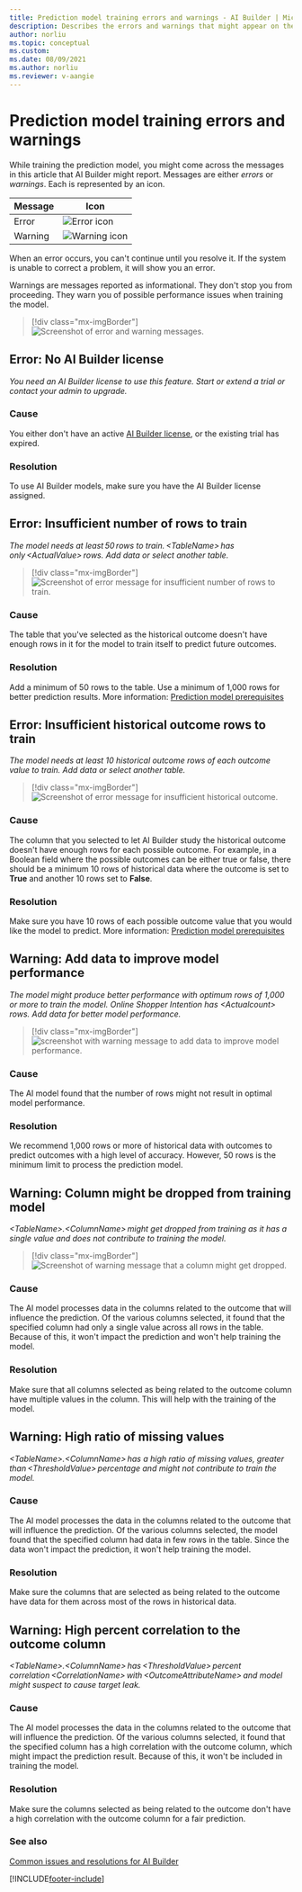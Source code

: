 ```yaml
---
title: Prediction model training errors and warnings - AI Builder | Microsoft Docs
description: Describes the errors and warnings that might appear on the AI Builder prediction model details page.
author: norliu
ms.topic: conceptual
ms.custom: 
ms.date: 08/09/2021
ms.author: norliu
ms.reviewer: v-aangie
---
```


# Prediction model training errors and warnings

While training the prediction model, you might come across the messages in this article that AI Builder might report. Messages are either *errors* or *warnings*. Each is represented by an icon.

|Message |Icon  |
|---------|---------|
|Error   | ![Error icon](media/predict-icon-error.png "Error icon")        |
|Warning | ![Warning icon](media/predict-icon-warn.png "Warning icon")

When an error occurs, you can't continue until you resolve it. If the system is unable to correct a problem, it will show you an error.

Warnings are messages reported as informational. They don't stop you from proceeding. They warn you of possible performance issues when training the model.

> [!div class="mx-imgBorder"]
> ![Screenshot of error and warning messages.](media/predict-errors.png "Error and warning messages")


## Error: No AI Builder license

*You need an AI Builder license to use this feature. Start or extend a trial or contact your admin to upgrade.*

### Cause

You either don't have an active [AI Builder license](administer-licensing.md), or the existing trial has expired.

### Resolution

To use AI Builder models, make sure you have the AI Builder license assigned.

## Error: Insufficient number of rows to train

*The model needs at least 50 rows to train. \<TableName> has only \<ActualValue> rows. Add data or select another table.*

> [!div class="mx-imgBorder"]
> ![Screenshot of error message for insufficient number of rows to train.](media/predict-rows.png "Insufficient number of rows to train error message")

### Cause 

The table that you've selected as the historical outcome doesn't have enough rows in it for the model to train itself to predict future outcomes.

### Resolution

Add a minimum of 50 rows to the table. Use a minimum of 1,000 rows for better prediction results. More information: [Prediction model prerequisites](prediction-prereq.md)

## Error: Insufficient historical outcome rows to train

*The model needs at least 10 historical outcome rows of each outcome value to train. Add data or select another table.*

> [!div class="mx-imgBorder"]
> ![Screenshot of error message for insufficient historical outcome.](media/predict-history-rows.png "Insufficient historical outcome error message")

### Cause

The column that you selected to let AI Builder study the historical outcome doesn't have enough rows for each possible outcome. For example, in a Boolean field where the possible outcomes can be either true or false, there should be a minimum 10 rows of historical data where the outcome is set to **True** and another 10 rows set to **False**.

### Resolution

Make sure you have 10 rows of each possible outcome value that you would like the model to predict. More information: [Prediction model prerequisites](prediction-prereq.md)

## Warning: Add data to improve model performance

*The model might produce better performance with optimum rows of 1,000 or more to train the model. Online Shopper Intention has \<Actualcount> rows. Add data for better model performance.*

> [!div class="mx-imgBorder"]
> ![screenshot with warning message to add data to improve model performance.](media/predict-warn-perf.png "Add data to improve model performance warning message")

### Cause

The AI model found that the number of rows might not result in optimal model performance.

### Resolution

We recommend 1,000 rows or more of historical data with outcomes to predict outcomes with a high level of accuracy. However, 50 rows is the minimum limit to process the prediction model.

## Warning: Column might be dropped from training model

*\<TableName>.\<ColumnName> might get dropped from training as it has a single value and does not contribute to training the model.*

> [!div class="mx-imgBorder"]
> ![Screenshot of warning message that a column might get dropped.](media/predict-warn-drop.png "Column might get dropped warning message")

### Cause

The AI model processes data in the columns related to the outcome that will influence the prediction. Of the various columns selected, it found that the specified column had only a single value across all rows in the table. Because of this, it won't impact the prediction and won't help training the model.

### Resolution

Make sure that all columns selected as being related to the outcome column have multiple values in the column. This will help with the training of the model.

## Warning: High ratio of missing values

*\<TableName>.\<ColumnName> has a high ratio of missing values, greater than \<ThresholdValue> percentage and might not contribute to train the model.*

### Cause

The AI model processes the data in the columns related to the outcome that will influence the prediction. Of the various columns selected, the model found that the specified column had data in few rows in the table. Since the data won't impact the prediction, it won't help training the model.

### Resolution

Make sure the columns that are selected as being related to the outcome have data for them across most of the rows in historical data.

## Warning: High percent correlation to the outcome column

*\<TableName>.\<ColumnName> has \<ThresholdValue> percent correlation \<CorrelationName> with \<OutcomeAttributeName> and model might suspect to cause target leak.*

### Cause

The AI model processes the data in the columns related to the outcome that will influence the prediction. Of the various columns selected, it found that the specified column has a high correlation with the outcome column, which might impact the prediction result. Because of this, it won't be included in training the model.

### Resolution

Make sure the columns selected as being related to the outcome don't have a high correlation with the outcome column for a fair prediction.

### See also

[Common issues and resolutions for AI Builder](common-issues.md)

[!INCLUDE[footer-include](includes/footer-banner.md)]
